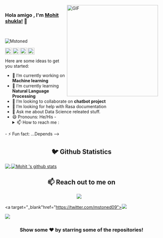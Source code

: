 <img align="right" alt="GIF"  width="300px" src="https://media.giphy.com/media/p4NLw3I4U0idi/giphy.gif" />

### Hola amigo , I'm [Mohit shukla!](https://mohitshukla.live) 👋

<!--h3 align="center"> Data Scientist </h3--><br>

<p align="left"> <img src="https://komarev.com/ghpvc/?username=Mstoned&label=Views&color=blue&style=plastic" alt="Mstoned" /> </p>

<a href="https://twitter.com/mstoned09">
  <img align="left" alt="Mohit's Twitter" width="22px" src="https://cdn.jsdelivr.net/npm/simple-icons@v3/icons/twitter.svg" />
</a>
<a href="https://www.linkedin.com/in/mohit-shukla-597170141">
  <img align="left" alt="Mohit's Linkdein" width="22px" src="https://cdn.jsdelivr.net/npm/simple-icons@v3/icons/linkedin.svg" />
</a>
<a href="https://github.com/Mstoned">
  <img align="left" alt="Mohit's Github" width="22px" src="https://cdn.jsdelivr.net/npm/simple-icons@v3/icons/github.svg" />
</a>
<!--a href="https://t.me/">
  <img align="left" alt="Mohit's Telegram" width="22px" src="https://cdn.jsdelivr.net/npm/simple-icons@v3/icons/telegram.svg" />
</a-->
<a href="https://www.facebook.com/mohit.shukla.165685/">
  <img align="left" alt="Mohit's Facebook" width="22px" src="https://cdn.jsdelivr.net/npm/simple-icons@v3/icons/facebook.svg" />
</a>

<br/>
<br/>
Here are some ideas to get you started:

- 🔭 I’m currently working on **Machine learning**
- 🌱 I’m currently learning **Natural Language Processing**
- 👯 I’m looking to collaborate on **chatbot project**
- 🤔 I’m looking for help with Rasa documentation
- 💬 Ask me about Data Science releated stuff.
- 😄 Pronouns: He/His
-<details> <summary> 📫  How to reach me :</summary><a href="mailto:iammohitshukla9@gmail.com"> <img src="https://img.icons8.com/fluent/48/000000/gmail.png" width="22px"/> </a>
</details>
- ⚡ Fun fact: ...Depends 
-->

<h2 align="center">🐦 Github Statistics </h2>
<a href="https://github.com/Mstoned">
  <img align="center" src="https://github-readme-stats.vercel.app/api/top-langs/?username=Mstoned&theme=light&hide_langs_below=1" />
</a>
<a href="https://github.com/Mstoned">
 <img align="center" src="https://github-readme-stats.vercel.app/api?username=Mstoned&show_icons=true&theme=dark&line_height=27" alt="Mohit 's github stats"/>
</a>

<h2 align="center">📫 Reach out to me on</h2>
<p align="center">
  <a target="_blank"href="https://www.linkedin.com/in/mohit-shukla-597170141/"><img src="https://img.shields.io/badge/linkedin-%230077B5.svg?&style=for-the-badge&logo=linkedin&logoColor=white" /></a>&nbsp;&nbsp;&nbsp;&nbsp;
  
  <a target="_blank"href="https://twitter.com/mstoned09"><img src="https://img.shields.io/badge/twitter-%231DA1F2.svg?&style=for-the-badge&logo=twitter&logoColor=white" /></a>&nbsp;&nbsp;&nbsp;&nbsp;
  
  <a href="mailto:iammohitshukla9@gmail.com?subject=Hello%20Harsh,%20From%20Github"><img src="https://img.shields.io/badge/gmail-%23D14836.svg?&style=for-the-badge&logo=gmail&logoColor=white" /></a>&nbsp;&nbsp;&nbsp;&nbsp;
</p>



<div align="center">

### Show some ❤️ by starring some of the repositories!

</div>











